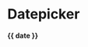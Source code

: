 # Datepicker

<div class="demo-box">
  <strong>
    {{ date }}
  </strong>
  <input-datepicker
      v-model="date"
  ></input-datepicker>
</div>

<script>
  import { InputDatepicker } from 'packages/datepicker'

  export default {

    data () {
      return {
        date: '1999-09-15'
      }
    },

    components: {
      InputDatepicker
    }
  }
</script>